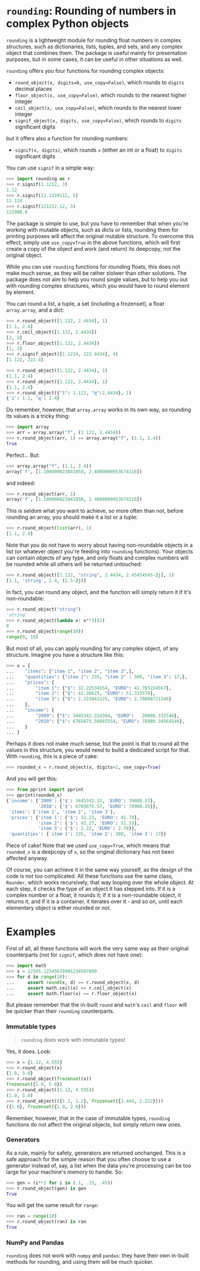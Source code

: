 # `rounding`: Rounding of numbers in complex Python objects

`rounding` is a lightweight module for rounding float numbers in complex structures, such as dictionaries, lists, tuples, and sets, and any complex object that combines them. The package is useful mainly for presentation purposes, but in some cases, it can be useful in other situations as well.

`rounding` offers you four functions for rounding complex objects:

* `round_object(x, digits=0, use_copy=False)`, which rounds to `digits` decimal places
* `floor_object(x, use_copy=False)`, which rounds to the nearest higher integer
* `ceil_object(x, use_copy=False)`, which rounds to the nearest lower integer
* `signif_object(x, digits, use_copy=False)`, which rounds to `digits` significant digits

but it offers also a function for rounding numbers:

* `signif(x, digits)`, which rounds `x` (either an int or a float) to `digits` significant digits

You can use `signif` in a simple way:

```python
>>> import rounding as r
>>> r.signif(1.1212, 3)
1.12
>>> r.signif(12.1239112, 5)
12.124
>>> r.signif(121212.12, 3)
121000.0

```

The package is simple to use, but you have to remember that when you're working with mutable objects, such as dicts or lists, rounding them for printing purposes will affect the original mutable structure. To overcome this effect, simply use `use_copy=True` in the above functions, which will first create a copy of the object and work (and return) its deepcopy, not the original object.

While you can use `rounding` functions for rounding floats, this does not make much sense, as they will be rather slolwer than other solutions. The package does not aim to help you round single values, but to help you out with rounding complex structures, which you would have to round element by element. 

You can round a list, a tuple, a set (including a frozenset), a float `array.array`, and a dict:

```python
>>> r.round_object([1.122, 2.4434], 1)
[1.1, 2.4]
>>> r.ceil_object([1.122, 2.4434])
[2, 3]
>>> r.floor_object([1.122, 2.4434])
[1, 2]
>>> r.signif_object([1.1224, 222.4434], 4)
[1.122, 222.4]

>>> r.round_object((1.122, 2.4434), 1)
(1.1, 2.4)
>>> r.round_object({1.122, 2.4434}, 1)
{1.1, 2.4}
>>> r.round_object({"1": 1.122, "q":2.4434}, 1)
{'1': 1.1, 'q': 2.4}

```

Do remember, however, that `array.array` works in its own way, so rounding its values is a tricky thing:

```python
>>> import array
>>> arr = array.array("f", (1.122, 2.4434))
>>> r.round_object(arr, 1) == array.array("f", (1.1, 2.4))
True

```

Perfect... But:

```python
>>> array.array("f", (1.1, 2.4))
array('f', [1.100000023841858, 2.4000000953674316])

```

and indeed:


```python
>>> r.round_object(arr, 1)
array('f', [1.100000023841858, 2.4000000953674316])

```

This is seldom what you want to achieve, so more often than not, before rounding an array, you should make it a list or a tuple:

```python
>>> r.round_object(list(arr), 1)
[1.1, 2.4]

```

Note that you do not have to worry about having non-roundable objects in a list (or whatever object you're feeding into `rounding` functions). Your objects can contain objects of any type, and only floats and complex numbers will be rounded while all others will be returned untouched:

```python
>>> r.round_object([1.122, "string", 2.4434, 2.45454545-2j], 1)
[1.1, 'string', 2.4, (2.5-2j)]

```

In fact, you can round any object, and the function will simply return it if it's non-roundable:

```python
>>> r.round_object("string")
'string'
>>> r.round_object(lambda x: x**3)(2)
8
>>> r.round_object(range(10))
range(0, 10)

```

But most of all, you can apply rounding for any complex object, of any structure. Imagine you have a structure like this:

```python
>>> x = {
...    "items": ["item 1", "item 2", "item 3",],
...    "quantities": {"item 1": 235, "item 2" : 300, "item 3": 17,},
...    "prices": {
...        "item 1": {"$": 32.22534554, "EURO": 41.783234567},
...        "item 2": {"$": 42.26625, "EURO": 51.333578},
...        "item 3": {"$": 2.223043225, "EURO": 2.78098721346}
...    },
...    "income": {
...        "2009": {"$": 3445342.324364, "EURO":   39080.332546},
...        "2010": {"$": 6765675.56665554, "EURO": 78980.34564546},
...    }
... }

```

Perhaps it does not make much sense, but the point is that to round all the values in this structure, you would need to build a dedicated script for that. With `rounding`, this is a piece of cake:

```python
>>> rounded_x = r.round_object(x, digits=2, use_copy=True)

```

And you will get this:

```python
>>> from pprint import pprint
>>> pprint(rounded_x)
{'income': {'2009': {'$': 3445342.32, 'EURO': 39080.33},
            '2010': {'$': 6765675.57, 'EURO': 78980.35}},
 'items': ['item 1', 'item 2', 'item 3'],
 'prices': {'item 1': {'$': 32.23, 'EURO': 41.78},
            'item 2': {'$': 42.27, 'EURO': 51.33},
            'item 3': {'$': 2.22, 'EURO': 2.78}},
 'quantities': {'item 1': 235, 'item 2': 300, 'item 3': 17}}

```

Piece of cake! Note that we used `use_copy=True`, which means that `rounded_x` is a deepcopy of `x`, so the original dictionary has not been affected anyway.

Of course, you can achieve it in the same way yourself, as the design of the code is not too complicated. All these functions use the same class, `Rounder`, which works recursively, that way looping over the whole object. At each step, it checks the type of an object it has stepped into. If it is a complex number or a float, it rounds it; if it is a non-roundable object, it returns it, and if it is a container, it iterates over it - and so on, until each elementary object is either rounded or not.


# Examples

First of all, all these functions will work the very same way as their original counterparts (not for `signif`, which does not have one):

```python
>>> import math
>>> x = 12345.12345678901234567890
>>> for d in range(10):
...     assert round(x, d) == r.round_object(x, d)
...     assert math.ceil(x) == r.ceil_object(x)
...     assert math.floor(x) == r.floor_object(x)

```

But please remember that the in-built `round` and `math`'s `ceil` and `floor` will be quicker than their `rounding` counterparts.

### Immutable types

> `rounding` does work with immutable types!

Yes, it does. Look:

```python
>>> x = {1.12, 4.555}
>>> r.round_object(x)
{1.0, 5.0}
>>> r.round_object(frozenset(x))
frozenset({1.0, 5.0})
>>> r.round_object((1.12, 4.555))
(1.0, 5.0)
>>> r.round_object(({1.1, 1.2}, frozenset({1.444, 2.222})))
({1.0}, frozenset({1.0, 2.0}))

```

Remember, however, that in the case of immutable types, `rounding` functions do not affect the original objects, but simply return new ones.

### Generators

As a rule, mainly for safety, generators are returned unchanged. This is a safe approach for the simple reason that you often choose to use a generator instead of, say, a list when the data you're processing can be too large for your machine's memory to handle. So:

```python
>>> gen = (i**2 for i in (.1, .33, .45))
>>> r.round_object(gen) is gen
True

```

You will get the same result for `range`:

```python
>>> ran = range(10)
>>> r.round_object(ran) is ran
True

```

### NumPy and Pandas

`rounding` does not work with `numpy` and `pandas`: they have their own in-built methods for rounding, and using them will be much quicker.